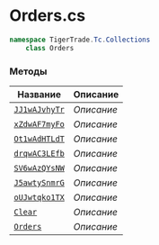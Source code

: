 
# Orders.cs
```csharp
namespace TigerTrade.Tc.Collections  
    class Orders
```

### Методы
| Название | Описание |
| --- | --- |
| [`JJ1wAJvhyTr`](./Методы/JJ1wAJvhyTr.md) | *Описание* |
| [`xZdwAF7myFo`](./Методы/xZdwAF7myFo.md) | *Описание* |
| [`Ot1wAdHTLdT`](./Методы/Ot1wAdHTLdT.md) | *Описание* |
| [`drqwAC3LEfb`](./Методы/drqwAC3LEfb.md) | *Описание* |
| [`SV6wAzQYsNW`](./Методы/SV6wAzQYsNW.md) | *Описание* |
| [`J5awtySnmrG`](./Методы/J5awtySnmrG.md) | *Описание* |
| [`oUJwtqko1TX`](./Методы/oUJwtqko1TX.md) | *Описание* |
| [`Clear`](./Методы/Clear.md) | *Описание* |
| [`Orders`](./Методы/Orders.md) | *Описание* |
